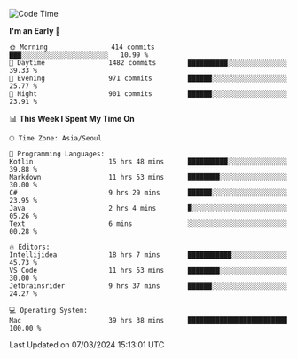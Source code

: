 <!--START_SECTION:waka-->
![Code Time](http://img.shields.io/badge/Code%20Time-464%20hrs%2017%20mins-blue)

**I'm an Early 🐤** 

```text
🌞 Morning                414 commits         ███░░░░░░░░░░░░░░░░░░░░░░   10.99 % 
🌆 Daytime                1482 commits        ██████████░░░░░░░░░░░░░░░   39.33 % 
🌃 Evening                971 commits         ██████░░░░░░░░░░░░░░░░░░░   25.77 % 
🌙 Night                  901 commits         ██████░░░░░░░░░░░░░░░░░░░   23.91 % 
```


📊 **This Week I Spent My Time On** 

```text
🕑︎ Time Zone: Asia/Seoul

💬 Programming Languages: 
Kotlin                   15 hrs 48 mins      ██████████░░░░░░░░░░░░░░░   39.88 % 
Markdown                 11 hrs 53 mins      ████████░░░░░░░░░░░░░░░░░   30.00 % 
C#                       9 hrs 29 mins       ██████░░░░░░░░░░░░░░░░░░░   23.95 % 
Java                     2 hrs 4 mins        █░░░░░░░░░░░░░░░░░░░░░░░░   05.26 % 
Text                     6 mins              ░░░░░░░░░░░░░░░░░░░░░░░░░   00.28 % 

🔥 Editors: 
Intellijidea             18 hrs 7 mins       ███████████░░░░░░░░░░░░░░   45.73 % 
VS Code                  11 hrs 53 mins      ████████░░░░░░░░░░░░░░░░░   30.00 % 
Jetbrainsrider           9 hrs 37 mins       ██████░░░░░░░░░░░░░░░░░░░   24.27 % 

💻 Operating System: 
Mac                      39 hrs 38 mins      █████████████████████████   100.00 % 
```


 Last Updated on 07/03/2024 15:13:01 UTC
<!--END_SECTION:waka-->
